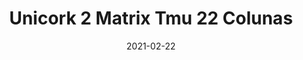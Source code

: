 ---
tags: 
  - "To Market"
  - "Cork Flooring"
title: "Unicork 2 Matrix Tmu 22 Colunas"
designer: "To Market"
image_primary: "img/COLONUS_DSC_3278.jpg"
href: "https://www.tomkt.com/unicork-2-swatches"
description: "11.82%22%20x%2023.63%22%20TILES"
category: "cork-flooring"
subtitle: ""
manufacturer: "ToMarket"
slug: "/manufacturers/tomarket/cork-flooring/to-market-unicork-2-matrix-tmu-22-colunas"
date: "2021-02-22"
---